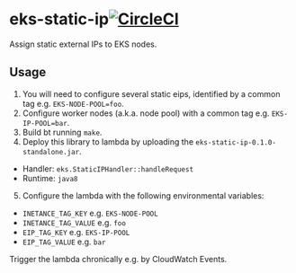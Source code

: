 # eks-static-ip[![CircleCI](https://circleci.com/gh/hden/eks-static-ip/tree/master.svg?style=svg)](https://circleci.com/gh/hden/eks-static-ip/tree/master)
Assign static external IPs to EKS nodes.

## Usage
1. You will need to configure several static eips, identified by a common tag e.g. `EKS-NODE-POOL=foo`.
2. Configure worker nodes (a.k.a. node pool) with a common tag e.g. `EKS-IP-POOL=bar`.
3. Build bt running `make`.
4. Deploy this library to lambda by uploading the `eks-static-ip-0.1.0-standalone.jar`.
  - Handler: `eks.StaticIPHandler::handleRequest`
  - Runtime: `java8`
5. Configure the lambda with the following environmental variables:
  - `INETANCE_TAG_KEY` e.g. `EKS-NODE-POOL`
  - `INETANCE_TAG_VALUE` e.g. `foo`
  - `EIP_TAG_KEY` e.g. `EKS-IP-POOL`
  - `EIP_TAG_VALUE` e.g. `bar`

Trigger the lambda chronically e.g. by CloudWatch Events.
